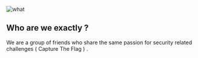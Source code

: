 ![what](https://github.com/L3AK-TEAM/.github/assets/102762345/d25deb1c-59c0-4e62-9f82-c29cb6feb72f)


## Who are we exactly ?

We are a group of friends who share the same passion for security related challenges ( Capture The Flag ) . 

